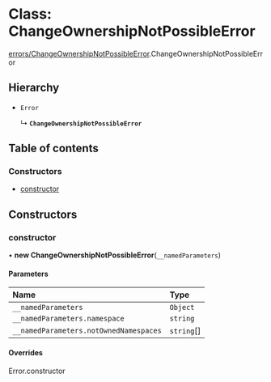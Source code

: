 # Class: ChangeOwnershipNotPossibleError

[errors/ChangeOwnershipNotPossibleError](../modules/errors_ChangeOwnershipNotPossibleError.md).ChangeOwnershipNotPossibleError

## Hierarchy

- `Error`

  ↳ **`ChangeOwnershipNotPossibleError`**

## Table of contents

### Constructors

- [constructor](errors_ChangeOwnershipNotPossibleError.ChangeOwnershipNotPossibleError.md#constructor)

## Constructors

### constructor

• **new ChangeOwnershipNotPossibleError**(`__namedParameters`)

#### Parameters

| Name | Type |
| :------ | :------ |
| `__namedParameters` | `Object` |
| `__namedParameters.namespace` | `string` |
| `__namedParameters.notOwnedNamespaces` | `string`[] |

#### Overrides

Error.constructor

